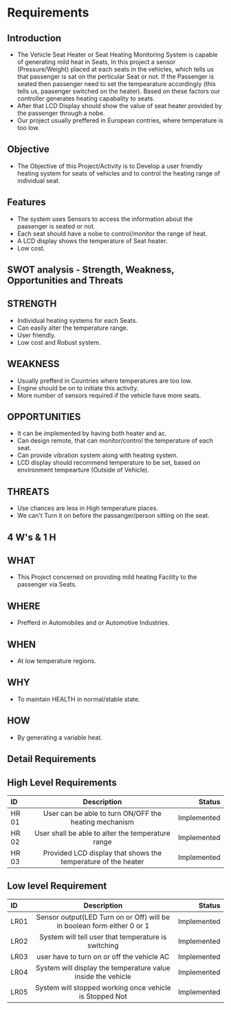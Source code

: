 # Requirements
## Introduction

-   The Vehicle Seat Heater or Seat Heating Monitoring System is capable of generating mild heat in Seats, In this project a sensor (Pressure/Weight) placed at each seats in the vehicles, which tells us that passenger is sat on the perticular Seat or not. If the Passenger is seated then passenger need to set the tempearature accordingly (this tells us, paasenger switched on the heater). Based on these factors our controller generates heating capabality to seats.
-   After that LCD Display should show the value of seat heater provided by the passenger through a nobe.
-   Our project usually preffered in European contries, where temperature is too low.

## Objective

-   The Objective of this Project/Activity is to Develop a user friendly heating system for seats of vehicles and to control the heating range of individual seat.

## Features

-   The system uses Sensors to access the information about the paasenger is seated or not.
-   Each seat should have a nobe to control/monitor the range of heat.
-   A LCD display shows the temperature of Seat heater.
-   Low cost.

## SWOT analysis - Strength, Weakness, Opportunities and Threats
## STRENGTH

-   Individual heating systems for each Seats.
-   Can easily alter the temperature range.
-   User friendly.
-   Low cost and Robust system.

## WEAKNESS
-   Usually prefferd in Countries where temperatures are too low.
-   Engine should be on to initiate this activity.
-   More number of sensors required if the vehicle have more seats.

## OPPORTUNITIES
-   It can be implemented by having both heater and ac.
-   Can design remote, that can monitor/control the temperature of each seat.
-   Can provide vibration system along with heating system.
-   LCD display should recommend temperature to be set, based on environment tempearture (Outside of Vehicle).
## THREATS
-   Use chances are less in High temperature places.
-   We can't Turn it on before the passanger/person sitting on the seat.
## 4 W's & 1 H
## WHAT
-   This Project concerned on providing mild heating Facility to the passenger via Seats.
## WHERE
-   Prefferd in Automobiles and or Automotive Industries.
## WHEN
-   At low temperature regions.
## WHY
-   To maintain HEALTH in normal/stable state.
## HOW
-   By generating a variable heat.
## Detail Requirements
## High Level Requirements

| ID | Description | Status|
| :---         |     :---:      |          ---: |
| HR 01   | User can be able to turn ON/OFF the heating mechanism    | 	Implemented  |
|  HR 02 | User shall be able to alter the temperature range     | Implemented     |
|        HR 03      |       Provided LCD display that shows the temperature of the heater          |    	Implemented          |

## Low level Requirement

| ID | Description | Status|
| :---         |     :---:      |          ---: |
|  LR01  | Sensor output(LED Turn on or Off) will be in boolean form either 0 or 1    | 	Implemented  |
|  LR02 | System will tell user that temperature is switching  | Implemented     |
|    LR03    |     	user have to turn on or off the vehicle AC          |    	Implemented          |
|    LR04   |     	System will display the temperature value inside the vehicle         |    	Implemented          |
|    LR05    |     	System will stopped working once vehicle is Stopped Not        |    	Implemented          |





